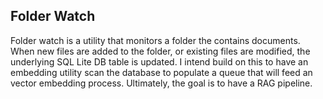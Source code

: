 ## Folder Watch

Folder watch is a utility that monitors a folder the contains documents.  When new files are added to the folder, or existing files are modified, the underlying SQL Lite DB table is updated.  I intend build on this to have an embedding utility scan the database to populate a queue that will feed an vector embedding process.  Ultimately, the goal is to have a RAG pipeline.

